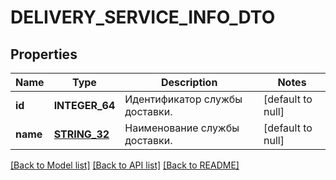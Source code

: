 # DELIVERY_SERVICE_INFO_DTO

## Properties
Name | Type | Description | Notes
------------ | ------------- | ------------- | -------------
**id** | **INTEGER_64** | Идентификатор службы доставки. | [default to null]
**name** | [**STRING_32**](STRING_32.md) | Наименование службы доставки. | [default to null]

[[Back to Model list]](../README.md#documentation-for-models) [[Back to API list]](../README.md#documentation-for-api-endpoints) [[Back to README]](../README.md)


